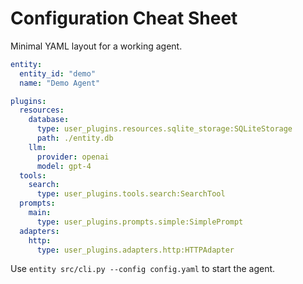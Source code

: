 # Configuration Cheat Sheet

Minimal YAML layout for a working agent.

```yaml
entity:
  entity_id: "demo"
  name: "Demo Agent"

plugins:
  resources:
    database:
      type: user_plugins.resources.sqlite_storage:SQLiteStorage
      path: ./entity.db
    llm:
      provider: openai
      model: gpt-4
  tools:
    search:
      type: user_plugins.tools.search:SearchTool
  prompts:
    main:
      type: user_plugins.prompts.simple:SimplePrompt
  adapters:
    http:
      type: user_plugins.adapters.http:HTTPAdapter
```

Use `entity src/cli.py --config config.yaml` to start the agent.

